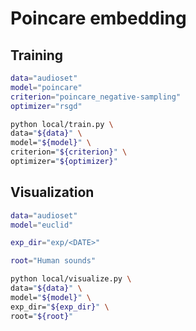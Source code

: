 # Poincare embedding

## Training

```sh
data="audioset"
model="poincare"
criterion="poincare_negative-sampling"
optimizer="rsgd"

python local/train.py \
data="${data}" \
model="${model}" \
criterion="${criterion}" \
optimizer="${optimizer}"
```

## Visualization

```sh
data="audioset"
model="euclid"

exp_dir="exp/<DATE>"

root="Human sounds"

python local/visualize.py \
data="${data}" \
model="${model}" \
exp_dir="${exp_dir}" \
root="${root}"
```
